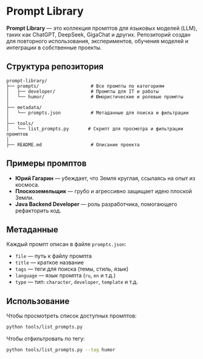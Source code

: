 # Prompt Library

**Prompt Library** — это коллекция промптов для языковых моделей (LLM), таких как ChatGPT, DeepSeek, GigaChat и других. Репозиторий создан для повторного использования, экспериментов, обучения моделей и интеграции в собственные проекты.

## Структура репозитория

```
prompt-library/
├── prompts/                   # Все промпты по категориям
│   ├── developer/             # Промпты для IT и работы
│   └── humor/                 # Юмористические и ролевые промпты
│
├── metadata/
│   └── prompts.json           # Метаданные для поиска и фильтрации
│
├── tools/
│   └── list_prompts.py       # Скрипт для просмотра и фильтрации промптов
│
├── README.md                  # Описание проекта
```

## Примеры промптов

* **Юрий Гагарин** — убеждает, что Земля круглая, ссылаясь на опыт из космоса.
* **Плоскоземельщик** — грубо и агрессивно защищает идею плоской Земли.
* **Java Backend Developer** — роль разработчика, помогающего рефакторить код.

## Метаданные

Каждый промпт описан в файле `prompts.json`:

* `file` — путь к файлу промпта
* `title` — краткое название
* `tags` — теги для поиска (темы, стиль, язык)
* `language` — язык промпта (`ru`, `en` и т.д.)
* `type` — тип: `character`, `developer`, `template` и т.д.

## Использование

Чтобы просмотреть список доступных промптов:

```bash
python tools/list_prompts.py
```

Чтобы отфильтровать по тегу:

```bash
python tools/list_prompts.py --tag humor
```
